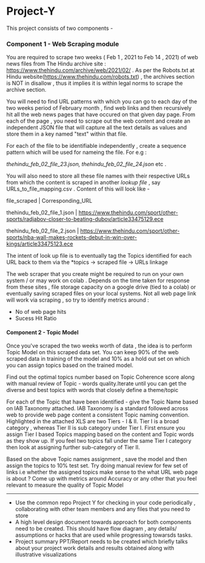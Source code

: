 # Project-Y

This project consists of two components -

### Component 1 - Web Scraping module
You are required to scrape two weeks ( Feb 1 , 2021 to Feb 14 , 2021) of web news files from The Hindu archive site : https://www.thehindu.com/archive/web/2021/02/ . As per the Robots.txt at Hindu website(https://www.thehindu.com/robots.txt) , the archives section is NOT in disallow , thus it implies it is within legal norms to scrape the archive section.

You will need to find URL patterns with which you can go to each day of the two weeks period of February month , find web links and then recursively hit all the web news pages that have occured on that given day page. From each of the page , you need to scrape out the web content and create an independent JSON file that will capture all the text details as values and store them in a key named "text" within that file.

For each of the file to be identifiable independently , create a sequence pattern which will be used for nameing the file. For e.g : 

*thehindu_feb_02_file_23.json, 
thehindu_feb_02_file_24.json* etc .

You will also need to store all these file names with their respective URLs from which the content is scraped in another *lookup file* , say URLs_to_file_mapping.csv . Content of this will look like -

file_scraped | Corresponding_URL


thehindu_feb_02_file_1.json | https://www.thehindu.com/sport/other-sports/radjabov-closer-to-beating-dubov/article33475129.ece 

thehindu_feb_02_file_2.json | https://www.thehindu.com/sport/other-sports/nba-wall-makes-rockets-debut-in-win-over-kings/article33475123.ece

The intent of look up file is to eventually tag the Topics identified for each URL back to them via the *topics -> scraped file -> URLs linkage

The web scraper that you create might be required to run on your own system / or may work on colab . Depends on the time taken for response from these sites , file storage capacity on a google drive (tied to a colab) or eventually saving scraped files on your local systems. Not all web page link will work via scraping , so try to identify metrics around :

* No of web page hits 
* Sucess Hit Ratio


#### Component 2 - Topic Model

Once you've scraped the two weeks worth of data , the idea is to perform Topic Model on this scraped data set. You can keep 90% of the web scraped data in training of the model and 10% as a hold out set on which you can assign topics based on the trained model.

Find out the optimal topics number based on Topic Coherence score along with manual review of Topic - words quality.Iterate until you can get the diverse and best topics with words that closely define a theme/topic

For each of the Topic that have been identified - give the Topic Name based on IAB Taxonomy attached. IAB Taxonomy is a standard followed across web to provide web page content a consistent Topic naming convention. Highlighted in the attached XLS are two Tiers - I & II. Tier I is a broad category , whereas Tier II is sub category under Tier I. First ensure you assign Tier I based Topics mapping based on the content and Topic words as they show up. If you feel two topics fall under the same Tier I category then look at assigning further sub-category of Tier II.

Based on the above Topic names assignment , save the model and then assign the topics to 10% test set. Try doing manual review for few set of links i.e whether the assigned topics make sense to the what URL web page is about ? Come up with metrics around Accuracy or any other that you feel relevant to measure the quality of Topic Model

----------------------------------------------

* Use the common repo Project Y for checking in your code periodically , collaborating with other team members and any files that you need to store
* A high level design document towards approach for both components need to be created. This should have flow diagram , any details/ assumptions or hacks that are used while progressing towarsds tasks.
* Project summary PPT/Report needs to be created which briefly talks about your project work details and results obtained along with illustrative visualizations

